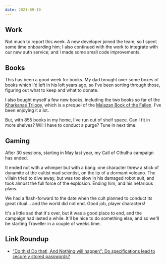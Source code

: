 ```yaml
---
date: 2021-09-19
---
```


## Work

Not much to report this week.  A new developer joined the team, so I
spent some time onboarding him; I also continued with the work to
integrate with our new auth service; and I made some small code
improvements.


## Books

This has been a good week for books.  My dad brought over some boxes
of books which I'd left in his loft years ago, so I've been sorting
through those, figuring out what to keep and what to donate.

I also bought myself a few new books, including the two books so far
of the [Kharkanas Trilogy][], which is a prequel of the [Malazan Book
of the Fallen][].  I've been enjoying it a lot.

But, with 855 books in my home, I've run out of shelf space.  Can I
fit in more shelves?  Will I have to conduct a purge?  Tune in next
time.

[Kharkanas Trilogy]: https://en.wikipedia.org/wiki/The_Kharkanas_Trilogy
[Malazan Book of the Fallen]: https://en.wikipedia.org/wiki/Malazan_Book_of_the_Fallen


## Gaming

After 30 sessions, starting in May last year, my Call of Cthulhu
campaign has ended.

It ended not with a whimper but with a bang: one character threw a
stick of dynamite at the cultist mad scientist, on the lip of a
dormant volcano.  The villain tried to dive away, but was too slow in
his damaged robot suit, and took almost the full force of the
explosion.  Ending him, and his nefarious plans.

We had a flash-forward to the date when the cult planned to conduct
its great ritual... and the world did not end.  Good job, player
characters!

It's a little sad that it's over, but it was a good place to end, and
the campaign had lasted a while.  It'll be nice to do something else,
and so we'll be starting Traveller in a couple of weeks time.


## Link Roundup

- ["Do this! Do that!, And Nothing will happen": Do specifications lead to securely stored passwords?](https://research-information.bris.ac.uk/en/publications/do-this-do-that-and-nothing-will-happen-do-specifications-lead-to)
